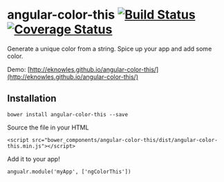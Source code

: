 angular-color-this [![Build Status](https://travis-ci.org/eknowles/angular-color-this.svg)](https://travis-ci.org/eknowles/angular-color-this)  [![Coverage Status](https://coveralls.io/repos/eknowles/angular-color-this/badge.svg?branch=master)](https://coveralls.io/r/eknowles/angular-color-this?branch=master)
===

Generate a unique color from a string. Spice up your app and add some color.

Demo: [http://eknowles.github.io/angular-color-this/](http://eknowles.github.io/angular-color-this/)

## Installation

`bower install angular-color-this --save`

Source the file in your HTML

`<script src="bower_components/angular-color-this/dist/angular-color-this.min.js"></script>`

Add it to your app!

`angualr.module('myApp', ['ngColorThis'])`
